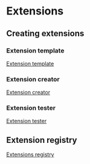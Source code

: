 # Extensions

## Creating extensions

### Extension template

[Extension template](https://github.com/open-contracting/standard_extension_template)

### Extension creator

[Extension creator](https://github.com/open-contracting/extension_creator)

### Extension tester

[Extension tester](https://github.com/open-contracting/extension_tester)

## Extension registry

[Extensions registry](https://github.com/open-contracting/extension_registry)
